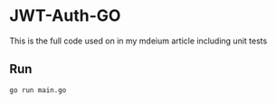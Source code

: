 # JWT-Auth-GO

This is the full code used on in my mdeium article including unit tests

## Run 
```
go run main.go
```